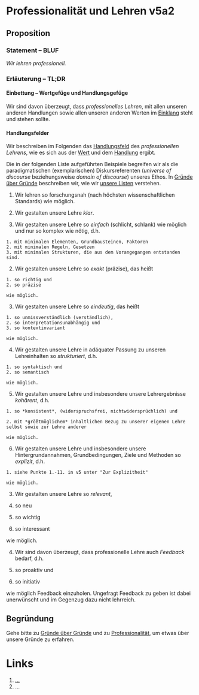 <!---
   NAME - The NAME of this project is:
ethos

  FILE - The FILENAME of the current file is:
/v5a2.md

  CREATION - This project was CREATED on:
2017-01-28-16:15:00 UTC

  MODIFICATION - This project was last MODIFIED on:
2017-01-28-16:15:00 UTC

  VERSION - The current VERSION of this project is:
<git-commit-hash>-2017-01-28-16:15:00 UTC

  CREATOR(S) - This project was CREATED by:
Michael Czechowski, Martin Maga

  CONTACT - You can CONTACT the creator(s) or developer(s) of this project at:
E-Mail: mail@martinmaga.de

  COPYRIGHT - The COPYRIGHT holder of this project is:
COPYRIGHT (c) 2016 Martin Maga

  LICENSE - This project is LICENSED under the following license:
Martin Maga 2016 CC BY-SA 4.0 https://creativecommons.org

  SUBFILE – This is a SUBFILE! For more INFORMATION on this project go to:
/README.md
--->

# Professionalität und Lehren v5a2
## Proposition
### Statement – BLUF
*Wir lehren professionell.*

### Erläuterung – TL;DR
#### Einbettung – Wertgefüge und Handlungsgefüge
Wir sind davon überzeugt, dass *professionelles Lehren*, mit allen unseren anderen Handlungen sowie allen unseren anderen Werten im [Einklang](../synopsis/reasons.md) steht und stehen sollte.

#### Handlungsfelder
Wir beschreiben im Folgenden das [Handlungsfeld](../synopsis/reasons.md) des *professionellen Lehrens*, wie es sich aus der [Wert](../values/vi_value.md)
und dem [Handlung](../actions/ai_action.md) ergibt.

Die in der folgenden Liste aufgeführten Beispiele begreifen wir als die paradigmatischen (exemplarischen) Diskursreferenten (*universe of discourse* beziehungsweise *domain of discourse*) unseres Ethos.
In [Gründe über Gründe](../synopsis/reasons.md) beschreiben wir, wie wir [unsere Listen](../synopsis/reasons.md) verstehen.

1. Wir lehren so forschungsnah (nach höchsten wissenschaftlichen Standards) wie möglich.

2. Wir gestalten unsere Lehre *klar*.

  1. Wir gestalten unsere Lehre so *einfach* (schlicht, schlank) wie möglich und nur so komplex wie nötig, d.h.

    1. mit minimalen Elementen, Grundbausteinen, Faktoren
    2. mit minimalen Regeln, Gesetzen
    3. mit minimalen Strukturen, die aus dem Vorangegangen entstanden sind.

  2. Wir gestalten unsere Lehre so *exakt* (präzise), das heißt

    1. so richtig und
    2. so präzise

    wie möglich.

  3. Wir gestalten unsere Lehre so *eindeutig*, das heißt

    1. so unmissverständlich (verständlich),   
    2. so interpretationsunabhängig und
    3. so kontextinvariant

    wie möglich.

  4. Wir gestalten unsere Lehre in adäquater Passung zu unseren Lehreinhalten so *strukturiert*, d.h.

    1. so syntaktisch und
    2. so semantisch

    wie möglich.

  5. Wir gestalten unsere Lehre und insbesondere unsere Lehrergebnisse *kohärent*, d.h.

    1. so *konsistent*, (widerspruchsfrei, nichtwidersprüchlich) und

    2. mit *größtmöglichem* inhaltlichen Bezug zu unserer eigenen Lehre selbst sowie zur Lehre anderer

    wie möglich.

  6. Wir gestalten unsere Lehre und insbesondere unsere Hintergrundannahmen, Grundbedingungen, Ziele und Methoden so *explizit*, d.h.

    1. siehe Punkte 1.-11. in v5 unter "Zur Explizitheit"

    wie möglich.

3. Wir gestalten unsere Lehre so *relevant*,

  1. so neu
  2. so wichtig
  3. so interessant

  wie möglich.

4. Wir sind davon überzeugt, dass professionelle Lehre auch *Feedback* bedarf, d.h.

  1. so proaktiv und
  2. so initiativ

wie möglich Feedback einzuholen. Ungefragt Feedback zu geben ist dabei unerwünscht und im Gegenzug dazu nicht lehrreich.



## Begründung
Gehe bitte zu [Gründe über Gründe](../contents/reasons/reasons.md) und zu [Professionalität](../contents/values/v5_professionality.md), um etwas über unsere Gründe zu erfahren.

# Links
  1. […](…)
  2. …

